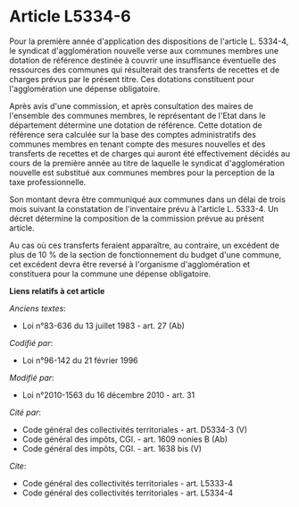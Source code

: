 # Article L5334-6

Pour la première année d'application des dispositions de l'article L. 5334-4, le syndicat d'agglomération nouvelle verse aux
communes membres une dotation de référence destinée à couvrir une insuffisance éventuelle des ressources des communes qui
résulterait des transferts de recettes et de charges prévus par le présent titre. Ces dotations constituent pour
l'agglomération une dépense obligatoire. 

Après avis d'une commission, et après consultation des maires de l'ensemble des communes membres, le représentant de l'Etat
dans le département détermine une dotation de référence. Cette dotation de référence sera calculée sur la base des comptes
administratifs des communes membres en tenant compte des mesures nouvelles et des transferts de recettes et de charges qui
auront été effectivement décidés au cours de la première année au titre de laquelle le syndicat d'agglomération nouvelle est
substitué aux communes membres pour la perception de la taxe professionnelle. 

Son montant devra être communiqué aux communes dans un délai de trois mois suivant la constatation de l'inventaire prévu à
l'article L. 5333-4. Un décret détermine la composition de la commission prévue au présent article. 

Au cas où ces transferts feraient apparaître, au contraire, un excédent de plus de 10 % de la section de fonctionnement du
budget d'une commune, cet excédent devra être reversé à l'organisme d'agglomération et constituera pour la commune une
dépense obligatoire.

**Liens relatifs à cet article**

_Anciens textes_:

  - Loi n°83-636 du 13 juillet 1983 - art. 27 (Ab)

_Codifié par_:

  - Loi n°96-142 du 21 février 1996

_Modifié par_:

  - Loi n°2010-1563 du 16 décembre 2010 - art. 31

_Cité par_:

  - Code général des collectivités territoriales - art. D5334-3 (V)
  - Code général des impôts, CGI. - art. 1609 nonies B (Ab)
  - Code général des impôts, CGI. - art. 1638 bis (V)

_Cite_:

  - Code général des collectivités territoriales - art. L5333-4
  - Code général des collectivités territoriales - art. L5334-4
